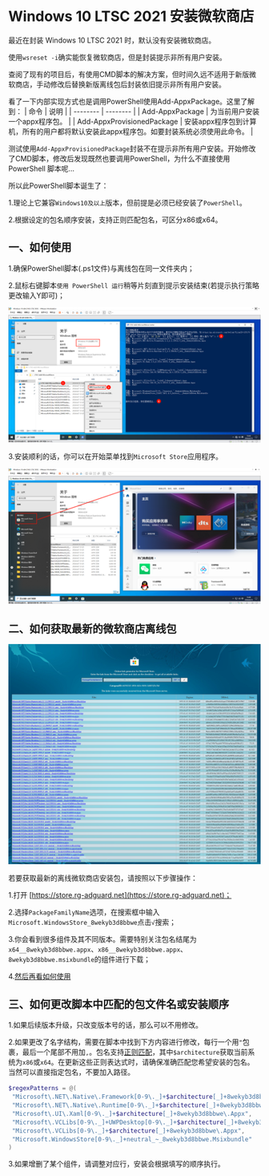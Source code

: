 # Windows 10 LTSC 2021 安装微软商店
最近在封装 Windows 10 LTSC 2021 时，默认没有安装微软商店。
  
使用`wsreset -i`确实能恢复微软商店，但是封装提示非所有用户安装。
  
查阅了现有的项目后，有使用CMD脚本的解决方案，但时间久远不适用于新版微软商店，手动修改后替换新版离线包后封装依旧提示非所有用户安装。
  
看了一下内部实现方式也是调用PowerShell使用Add-AppxPackage。这里了解到：
| 命令 | 说明 |
| -------- | -------- |
| Add-AppxPackage     | 为当前用户安装一个appx程序包。     |
| Add-AppxProvisionedPackage     | 安装appx程序包到计算机，所有的用户都将默认安装此appx程序包。如要封装系统必须使用此命令。     |

测试使用`Add-AppxProvisionedPackage`封装不在提示非所有用户安装。开始修改了CMD脚本，修改后发现既然也要调用PowerShell，为什么不直接使用 PowerShell 脚本呢...
  
所以此PowerShell脚本诞生了：

1.理论上它兼容`Windows10及以上`版本，但前提是必须已经安装了`PowerShell`。
  
2.根据设定的包名顺序安装，支持正则匹配包名，可区分x86或x64。
  
  
## 一、如何使用
1.确保PowerShell脚本(.ps1文件)与离线包在同一文件夹内；
  
2.鼠标右键脚本`使用 PowerShell 运行`稍等片刻直到提示安装结束(若提示执行策略更改输入Y即可)；
  
![PowerShell脚本](Image/PowerShell脚本.png)
  
3.安装顺利的话，你可以在开始菜单找到`Microsoft Store`应用程序。
  
![Microsoft Store](Image/MicrosoftStore.png)
  
  
## 二、如何获取最新的微软商店离线包
![store.rg-adguard.net](Image/store.rg-adguard.net.png)
  
若要获取最新的离线微软商店安装包，请按照以下步骤操作：
  
1.打开 [https://store.rg-adguard.net](https://store.rg-adguard.net)；
  
2.选择`PackageFamilyName`选项，在搜索框中输入`Microsoft.WindowsStore_8wekyb3d8bbwe`点击`√`搜索；
  
3.你会看到很多组件及其不同版本。需要特别关注包名结尾为`x64__8wekyb3d8bbwe.appx`、`x86__8wekyb3d8bbwe.appx`、`8wekyb3d8bbwe.msixbundle`的组件进行下载；
  
4.[然后再看如何使用](#一如何使用)
  
  
## 三、如何更改脚本中匹配的包文件名或安装顺序
1.如果后续版本升级，只改变版本号的话，那么可以不用修改。
  
2.如果更改了名字结构，需要在脚本中找到下方内容进行修改，每行一个用`"`包裹，最后一个尾部不用加`,`。包名支持[正则匹配](https://regex101.com)，其中`$architecture`获取当前系统为`x86`或`x64`。在更新这些正则表达式时，请确保准确匹配您希望安装的包名。当然可以直接指定包名，不要加入路径。
```powershell
$regexPatterns = @(
 "Microsoft\.NET\.Native\.Framework[0-9\._]+$architecture[_]+8wekyb3d8bbwe\.Appx",
 "Microsoft\.NET\.Native\.Runtime[0-9\._]+$architecture[_]+8wekyb3d8bbwe\.Appx",
 "Microsoft\.UI\.Xaml[0-9\._]+$architecture[_]+8wekyb3d8bbwe\.Appx",
 "Microsoft\.VCLibs[0-9\._]+UWPDesktop[0-9\._]+$architecture[_]+8wekyb3d8bbwe\.Appx",
 "Microsoft\.VCLibs[0-9\._]+$architecture[_]+8wekyb3d8bbwe\.Appx",
 "Microsoft.WindowsStore[0-9\._]+neutral_~_8wekyb3d8bbwe.Msixbundle"
)
```
3.如果增删了某个组件，请调整对应行，安装会根据填写的顺序执行。
